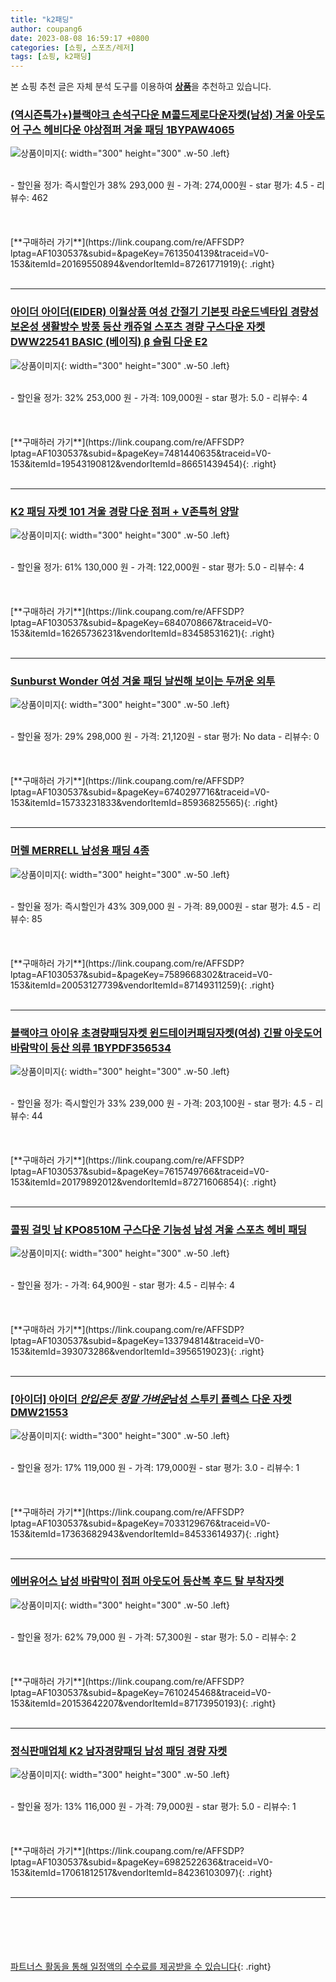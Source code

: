 ```yaml
---
title: "k2패딩"
author: coupang6
date: 2023-08-08 16:59:17 +0800
categories: [쇼핑, 스포츠/레저]
tags: [쇼핑, k2패딩]
---
```


본 쇼핑 추천 글은 자체 분석 도구를 이용하여 [**상품**](https://link.coupang.com/a/bao1ui)을 추천하고 있습니다.

### [(역시즌특가+)블랙야크 손석구다운 M콜드제로다운자켓(남성) 겨울 아웃도어 구스 헤비다운 야상점퍼 겨울 패딩 1BYPAW4065](https://link.coupang.com/re/AFFSDP?lptag=AF1030537&subid=&pageKey=7613504139&traceid=V0-153&itemId=20169550894&vendorItemId=87261771919)

![상품이미지](https://thumbnail10.coupangcdn.com/thumbnails/remote/230x230ex/image/vendor_inventory/d526/64fc26db465bcf275918ef98a00291b11261808fdd1b8b25eaad18878f2d.png){: width="300" height="300" .w-50 .left}


<br>
- 할인율 정가: 즉시할인가 38%  293,000   원
- 가격: 274,000원
- star 평가: 4.5
- 리뷰수: 462
<br>
<br>
<br>
<br>
[**구매하러 가기**](https://link.coupang.com/re/AFFSDP?lptag=AF1030537&subid=&pageKey=7613504139&traceid=V0-153&itemId=20169550894&vendorItemId=87261771919){: .right}
<br>
<br>

---

### [아이더 아이더(EIDER) 이월상품 여성 간절기 기본핏 라운드넥타입 경량성 보온성 생활방수 방풍 등산 캐쥬얼 스포츠 경량 구스다운 자켓 DWW22541 BASIC (베이직) β 슬림 다운 E2](https://link.coupang.com/re/AFFSDP?lptag=AF1030537&subid=&pageKey=7481440635&traceid=V0-153&itemId=19543190812&vendorItemId=86651439454)

![상품이미지](https://thumbnail6.coupangcdn.com/thumbnails/remote/230x230ex/image/vendor_inventory/ae90/611223f1578c0c1c129d4ec2206df83e36b90e05b01274a00806c34df5c1.png){: width="300" height="300" .w-50 .left}


<br>
- 할인율 정가: 32%  253,000   원
- 가격: 109,000원
- star 평가: 5.0
- 리뷰수: 4
<br>
<br>
<br>
<br>
[**구매하러 가기**](https://link.coupang.com/re/AFFSDP?lptag=AF1030537&subid=&pageKey=7481440635&traceid=V0-153&itemId=19543190812&vendorItemId=86651439454){: .right}
<br>
<br>

---

### [K2 패딩 자켓 101 겨울 경량 다운 점퍼 + V존특허 양말](https://link.coupang.com/re/AFFSDP?lptag=AF1030537&subid=&pageKey=6840708667&traceid=V0-153&itemId=16265736231&vendorItemId=83458531621)

![상품이미지](https://thumbnail10.coupangcdn.com/thumbnails/remote/230x230ex/image/vendor_inventory/24f3/ed734450a45c98d48919fe334dae4f895ff885c0fbd9986d5358c5843ef9.jpg){: width="300" height="300" .w-50 .left}


<br>
- 할인율 정가: 61%  130,000   원
- 가격: 122,000원
- star 평가: 5.0
- 리뷰수: 4
<br>
<br>
<br>
<br>
[**구매하러 가기**](https://link.coupang.com/re/AFFSDP?lptag=AF1030537&subid=&pageKey=6840708667&traceid=V0-153&itemId=16265736231&vendorItemId=83458531621){: .right}
<br>
<br>

---

### [Sunburst Wonder 여성 겨울 패딩 날씬해 보이는 두꺼운 외투](https://link.coupang.com/re/AFFSDP?lptag=AF1030537&subid=&pageKey=6740297716&traceid=V0-153&itemId=15733231833&vendorItemId=85936825565)

![상품이미지](https://thumbnail7.coupangcdn.com/thumbnails/remote/230x230ex/image/vendor_inventory/7624/0fb8c4e9bcb70a6a551ce7db39853bd6c8adf7ae8799f63cc0b750a00aa7.jpg){: width="300" height="300" .w-50 .left}


<br>
- 할인율 정가: 29%  298,000   원
- 가격: 21,120원
- star 평가: No data
- 리뷰수: 0
<br>
<br>
<br>
<br>
[**구매하러 가기**](https://link.coupang.com/re/AFFSDP?lptag=AF1030537&subid=&pageKey=6740297716&traceid=V0-153&itemId=15733231833&vendorItemId=85936825565){: .right}
<br>
<br>

---

### [머렐 MERRELL 남성용 패딩 4종](https://link.coupang.com/re/AFFSDP?lptag=AF1030537&subid=&pageKey=7589668302&traceid=V0-153&itemId=20053127739&vendorItemId=87149311259)

![상품이미지](https://thumbnail10.coupangcdn.com/thumbnails/remote/230x230ex/image/vendor_inventory/d505/890242c913f69b71fb6162e7dc65bc27889a51b3c16eca0edc7e31f25c8d.jpg){: width="300" height="300" .w-50 .left}


<br>
- 할인율 정가: 즉시할인가 43%  309,000   원
- 가격: 89,000원
- star 평가: 4.5
- 리뷰수: 85
<br>
<br>
<br>
<br>
[**구매하러 가기**](https://link.coupang.com/re/AFFSDP?lptag=AF1030537&subid=&pageKey=7589668302&traceid=V0-153&itemId=20053127739&vendorItemId=87149311259){: .right}
<br>
<br>

---

### [블랙야크 아이유 초경량패딩자켓 윈드테이커패딩자켓(여성) 긴팔 아웃도어 바람막이 등산 의류 1BYPDF356534](https://link.coupang.com/re/AFFSDP?lptag=AF1030537&subid=&pageKey=7615749766&traceid=V0-153&itemId=20179892012&vendorItemId=87271606854)

![상품이미지](https://thumbnail10.coupangcdn.com/thumbnails/remote/230x230ex/image/vendor_inventory/b959/971aad2ba1a1c15e0d9b44786f41bda7902c10b33defb0ea1533100a31f3.png){: width="300" height="300" .w-50 .left}


<br>
- 할인율 정가: 즉시할인가 33%  239,000   원
- 가격: 203,100원
- star 평가: 4.5
- 리뷰수: 44
<br>
<br>
<br>
<br>
[**구매하러 가기**](https://link.coupang.com/re/AFFSDP?lptag=AF1030537&subid=&pageKey=7615749766&traceid=V0-153&itemId=20179892012&vendorItemId=87271606854){: .right}
<br>
<br>

---

### [콜핑 걸밋 남 KPO8510M 구스다운 기능성 남성 겨울 스포츠 헤비 패딩](https://link.coupang.com/re/AFFSDP?lptag=AF1030537&subid=&pageKey=133794814&traceid=V0-153&itemId=393073286&vendorItemId=3956519023)

![상품이미지](https://thumbnail8.coupangcdn.com/thumbnails/remote/230x230ex/image/vendor_inventory/9194/941da948d9d27ce6fdb86f47f6dcae442ef624ab17302303631215ea965b.jpg){: width="300" height="300" .w-50 .left}


<br>
- 할인율 정가: 
- 가격: 64,900원
- star 평가: 4.5
- 리뷰수: 4
<br>
<br>
<br>
<br>
[**구매하러 가기**](https://link.coupang.com/re/AFFSDP?lptag=AF1030537&subid=&pageKey=133794814&traceid=V0-153&itemId=393073286&vendorItemId=3956519023){: .right}
<br>
<br>

---

### [[아이더] 아이더 ***안입은듯 정말 가벼운***남성 스투키 플렉스 다운 자켓 DMW21553](https://link.coupang.com/re/AFFSDP?lptag=AF1030537&subid=&pageKey=7033129676&traceid=V0-153&itemId=17363682943&vendorItemId=84533614937)

![상품이미지](https://thumbnail6.coupangcdn.com/thumbnails/remote/230x230ex/image/vendor_inventory/c734/4e9562c623aada0a465154b49c0d0daf5d0444b6713212b09cdc766d5be1.jpg){: width="300" height="300" .w-50 .left}


<br>
- 할인율 정가: 17%  119,000   원
- 가격: 179,000원
- star 평가: 3.0
- 리뷰수: 1
<br>
<br>
<br>
<br>
[**구매하러 가기**](https://link.coupang.com/re/AFFSDP?lptag=AF1030537&subid=&pageKey=7033129676&traceid=V0-153&itemId=17363682943&vendorItemId=84533614937){: .right}
<br>
<br>

---

### [에버유어스 남성 바람막이 점퍼 아웃도어 등산복 후드 탈 부착자켓](https://link.coupang.com/re/AFFSDP?lptag=AF1030537&subid=&pageKey=7610245468&traceid=V0-153&itemId=20153642207&vendorItemId=87173950193)

![상품이미지](https://thumbnail8.coupangcdn.com/thumbnails/remote/230x230ex/image/vendor_inventory/3d8e/2bd45b32c26dddc61e410fe3ecc8a4ce51aaed2c762accadda521f639759.JPG){: width="300" height="300" .w-50 .left}


<br>
- 할인율 정가: 62%  79,000   원
- 가격: 57,300원
- star 평가: 5.0
- 리뷰수: 2
<br>
<br>
<br>
<br>
[**구매하러 가기**](https://link.coupang.com/re/AFFSDP?lptag=AF1030537&subid=&pageKey=7610245468&traceid=V0-153&itemId=20153642207&vendorItemId=87173950193){: .right}
<br>
<br>

---

### [정식판매업체 K2 남자경량패딩 남성 패딩 경량 자켓](https://link.coupang.com/re/AFFSDP?lptag=AF1030537&subid=&pageKey=6982522636&traceid=V0-153&itemId=17061812517&vendorItemId=84236103097)

![상품이미지](https://thumbnail6.coupangcdn.com/thumbnails/remote/230x230ex/image/vendor_inventory/692d/eaa5399b6f5c2db6ff8dcd486f881ea953eb90aaa59284b2ce5830a68adf.jpeg){: width="300" height="300" .w-50 .left}


<br>
- 할인율 정가: 13%  116,000   원
- 가격: 79,000원
- star 평가: 5.0
- 리뷰수: 1
<br>
<br>
<br>
<br>
[**구매하러 가기**](https://link.coupang.com/re/AFFSDP?lptag=AF1030537&subid=&pageKey=6982522636&traceid=V0-153&itemId=17061812517&vendorItemId=84236103097){: .right}
<br>
<br>

---
<br><br><br><br><br> [파트너스 활동을 통해 일정액의 수수료를 제공받을 수 있습니다](https://link.coupang.com/a/bao1ui){: .right}